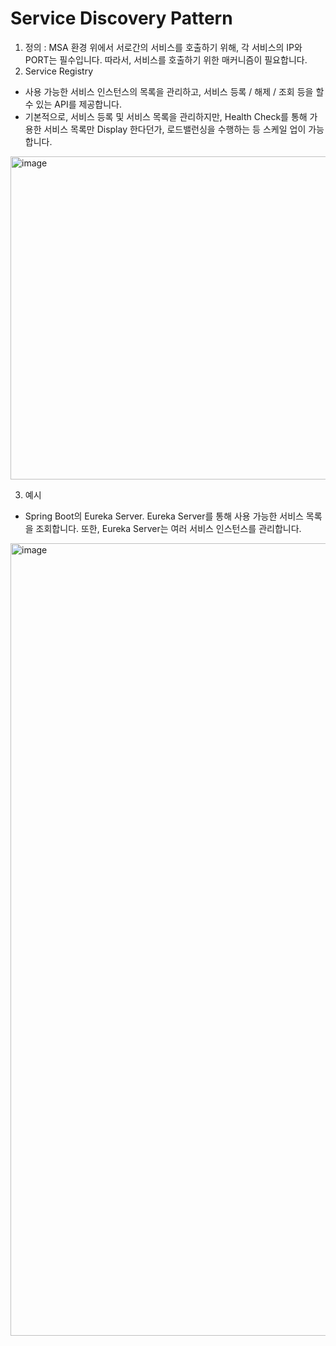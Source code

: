 Service Discovery Pattern
=========================
1. 정의 : MSA 환경 위에서 서로간의 서비스를 호출하기 위해, 각 서비스의 IP와 PORT는 필수입니다. 따라서, 서비스를 호출하기 위한 매커니즘이 필요합니다.
2. Service Registry
 - 사용 가능한 서비스 인스턴스의 목록을 관리하고, 서비스 등록 / 해제 / 조회 등을 할 수 있는 API를 제공합니다.
 - 기본적으로, 서비스 등록 및 서비스 목록을 관리하지만, Health Check를 통해 가용한 서비스 목록만 Display 한다던가, 로드밸런싱을 수행하는 등 스케일 업이 가능합니다.
<img width="517" alt="image" src="https://github.com/sig2nya/JAVA/assets/70207093/1e8ce908-4a37-4dce-b393-57f6b8c7d9d6">

3. 예시
- Spring Boot의 Eureka Server. Eureka Server를 통해 사용 가능한 서비스 목록을 조회합니다. 또한, Eureka Server는 여러 서비스 인스턴스를 관리합니다.
<img width="1268" alt="image" src="https://github.com/sig2nya/JAVA/assets/70207093/cf468948-fbc5-4a10-93a6-9e1f26beb08b">
